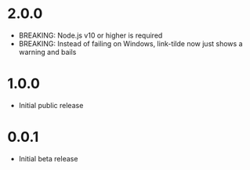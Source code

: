# 2.0.0

- BREAKING: Node.js v10 or higher is required
- BREAKING: Instead of failing on Windows, link-tilde now just shows a warning and bails

# 1.0.0

- Initial public release

# 0.0.1

- Initial beta release
